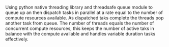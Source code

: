 Using python native threading library and threadsafe queue module to queue up an then dispatch tasks in parallel
at a rate equal to the number of compute resources available. As dispatched taks complete the threads pop another 
task from queue. The number of threads equals the number of concurrent compute resources, this keeps the number
of active taks in balance with the compute available and handles variable duration tasks effectively. 

